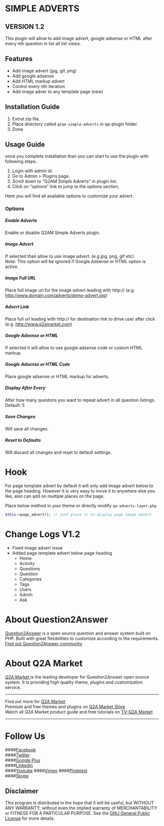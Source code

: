 SIMPLE ADVERTS
==============
VERSION 1.2
-----------

This plugin will allow to add image advert, google adsense or HTML after every nth question in list all list views.

Features
--------
- Add image advert (jpg, gif, png)
- Add google adsense
- Add HTML markup advert
- Control every nth iteration
- Add image adver to any template page (new)

Installation Guide
------------------
1. Extrat zip file.
2. Place directory called `q2am-simple-adverts` in qa-plugin folder.
3. Done

Usage Guide
-----------

once you complete installation than you can start to use the plugin with following steps.

1. Login with admin id.
2. Go to Admin > Plugins page.
3. Scroll down to "Q2AM Simple Adverts" in plugin list.
4. Click on "options" link to jump to the options section,

Here you will find all available options to customize your advert.

### Options

##### Enable Adverts 
Enable or disable Q2AM Simple Adverts plugin.

##### Image Advert 
If selected than allow to use image advert. (e.g jpg, png, gif etc).   
Note: This option will be ignored if Google Adsense or HTML option is active.

##### Image Full URL 
Place full image url for the image advert leading with http:// (e.g http://www.domain.com/adverts/demo-advert.jpg)

##### Advert Link
Place full url leading with http:// for destination link to drive user after click (e.g. http://www.q2amarket.com)

##### Google Adsense or HTML 
If selected it will allow to use google adsense code or custom HTML markup.

##### Google Adsense or HTML Code 
Place google adsense or HTML markup for adverts.

##### Display After Every 
After how many questons you want to repeat advert in all question listings.  
Default: 5

##### Save Changes
Will save all changes.

##### Reset to Defaults
Will discard all changes and reset to default settings.

Hook
====
For page template advert by default it will only add image advert below to the page heading. However it is very easy to move it to anywhere else you like, also can add on multiple places on the page.

Place below method in your theme or directly modify `qa-adverts-layer.php`
````php
$this->page_advert(); // just place it to display page image advert
````

Change Logs V1.2
===========
- Fixed image advert issue
- Added page template advert below page heading
    - Home
    - Activity
    - Questions
    - Question
    - Categories
    - Tags
    - Users
    - Admin
    - Ask


About Question2Answer
=====================
[Question2Answer][q2a_link] is a open source question and answer system built on PHP. Built with great flexibilities to customize according to the requirements. [Find out Question2Answer community][q2a_community]

About Q2A Market
================
[Q2A Market ][author]is the leading developer for Question2Answer open source system. It is providing high quality theme, plugins and customization service.

---
Find out more for [Q2A Market][author]  
Premium and free themes and plugins on [Q2A Market Store][store]  
Watch all Q2A Market product guide and free tutorials on [TV-Q2A Market][tv]

---

Follow Us
=========
####[Facebook][fb]  
####[Twitter][twit]  
####[Google Plus][gp]  
####[Linkedin][ln]  
####[Youtube][yt] 
####[Vimeo][vm]
####[Pinterest][pin]  
####[Skype][skp]  


Disclaimer
----------
This program is distributed in the hope that it will be useful, but WITHOUT ANY WARRANTY; 
without even the implied warranty of MERCHANTABILITY or FITNESS FOR A PARTICULAR PURPOSE. 
See the [GNU General Public License][GNU] for more details.

[q2a_link]:http://www.question2answer.org
[q2a_community]:http://www.question2answer.org/qa/
[author]: http://www.q2amarket.com
[tv]: http://tv.q2amarket.com
[GNU]:http://www.gnu.org/licenses/gpl.html
[store]:http://store.q2amarket.com
[fb]: https://www.facebook.com/q2amarket
[twit]: https://twitter.com/Q2AMarket
[gp]: https://plus.google.com/101360115965915958175/about
[ln]: http://www.linkedin.com/in/q2amarket
[yt]: http://www.youtube.com/user/q2amarket
[pin]: http://pinterest.com/q2amarket/
[vm]: https://vimeo.com/q2amarket
[skp]: http://myskype.info/q2amarket
